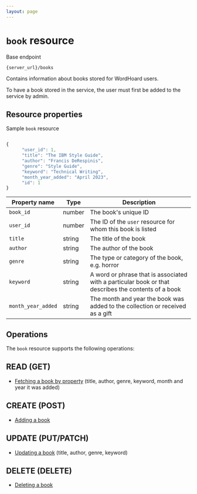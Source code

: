 ```yaml
---
layout: page
---
```

# `book` resource

Base endpoint

```shell
{server_url}/books
```

Contains information about books stored for WordHoard users.

To have a book stored in the service, the user must first be added to the service by admin.

## Resource properties

Sample `book` resource

```js

{
      "user_id": 1,
      "title": "The IBM Style Guide",
      "author": "Francis DeRespinis",
      "genre": "Style Guide",
      "keyword": "Technical Writing",
      "month_year_added": "April 2023",
      "id": 1
}
```

| Property name | Type | Description |
| ------------- | ----------- | ----------- |
| `book_id` | number | The book's unique ID |
| `user_id` | number | The ID of the `user` resource for whom this book is listed |
| `title` | string | The title of the book |
| `author` | string | The author of the book|
| `genre` | string | The type or category of the book, e.g. horror|
| `keyword` | string | A word or phrase that is associated with a particular book or that describes the contents of a book|
| `month_year_added` | string | The month and year the book was added to the collection or received as a gift |

## Operations

The `book` resource supports the following operations:

## READ (GET)

* [Fetching a book by property](docs/books/tutorials/fetching-a-book-by-property.md) (title, author, genre, keyword, month and year it was added)

## CREATE (POST)

* [Adding a book](/docs/books/tutorials/adding-a-book.md)

## UPDATE (PUT/PATCH)

* [Updating a book](docs/books/references/update-a-book.md) (title, author, genre, keyword)

## DELETE (DELETE)

* [Deleting a book](docs/books/references/delete-a-book.md)
